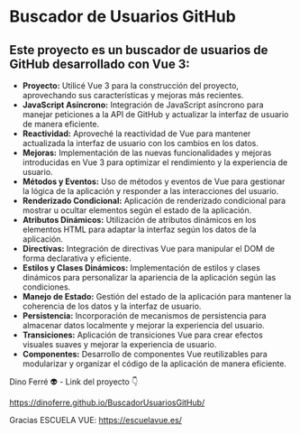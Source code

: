 # Buscador de Usuarios GitHub

## Este proyecto es un buscador de usuarios de GitHub desarrollado con Vue 3:

- **Proyecto:** Utilicé Vue 3 para la construcción del proyecto, aprovechando sus características y mejoras más recientes.
- **JavaScript Asíncrono:** Integración de JavaScript asíncrono para manejar peticiones a la API de GitHub y actualizar la interfaz de usuario de manera eficiente.
- **Reactividad:** Aproveché la reactividad de Vue para mantener actualizada la interfaz de usuario con los cambios en los datos.
- **Mejoras:** Implementación de las nuevas funcionalidades y mejoras introducidas en Vue 3 para optimizar el rendimiento y la experiencia de usuario.
- **Métodos y Eventos:** Uso de métodos y eventos de Vue para gestionar la lógica de la aplicación y responder a las interacciones del usuario.
- **Renderizado Condicional:** Aplicación de renderizado condicional para mostrar u ocultar elementos según el estado de la aplicación.
- **Atributos Dinámicos:** Utilización de atributos dinámicos en los elementos HTML para adaptar la interfaz según los datos de la aplicación.
- **Directivas:** Integración de directivas Vue para manipular el DOM de forma declarativa y eficiente.
- **Estilos y Clases Dinámicos:** Implementación de estilos y clases dinámicos para personalizar la apariencia de la aplicación según las condiciones.
- **Manejo de Estado:** Gestión del estado de la aplicación para mantener la coherencia de los datos y la interfaz de usuario.
- **Persistencia:** Incorporación de mecanismos de persistencia para almacenar datos localmente y mejorar la experiencia del usuario.
- **Transiciones:** Aplicación de transiciones Vue para crear efectos visuales suaves y mejorar la experiencia de usuario.
- **Componentes:** Desarrollo de componentes Vue reutilizables para modularizar y organizar el código de la aplicación de manera eficiente.

Dino Ferré 👽 - Link del proyecto 👇

https://dinoferre.github.io/BuscadorUsuariosGitHub/


Gracias ESCUELA VUE: https://escuelavue.es/
